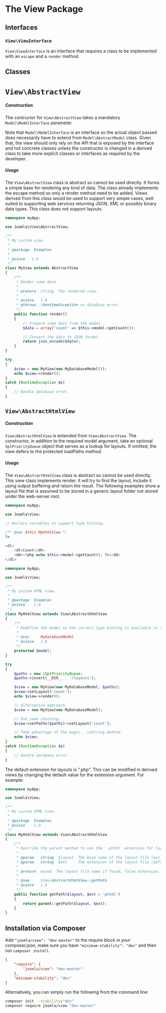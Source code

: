 # The View Package

## Interfaces

### `View\ViewInterface`

`View\ViewInterface` is an interface that requires a class to be implemented with an `escape` and a `render` method.

## Classes

# `View\AbstractView`

##### Construction

The contructor for `View\AbstractView` takes a mandatory `Model\ModelInterface` parameter.

Note that `Model\ModelInterface` is an interface so the actual object passed does necessarily have to extend from `Model\AbstractModel` class. Given that, the view should only rely on the API that is exposed by the interface and not concrete classes unless the constructor is changed in a derived class to take more explicit classes or interfaces as required by the developer.

##### Usage

The `View\AbstractView` class is abstract so cannot be used directly. It forms a simple base for rendering any kind of data. The class already implements the escape method so only a render method need to be added. Views derived from this class would be used to support very simple cases, well suited to supporting web services returning JSON, XML or possibly binary data types. This class does not support layouts.

```php
namespace myApp;

use Joomla\View\AbstractView;

/**
 * My custom view.
 *
 * @package  Examples
 *
 * @since   1.0
 */
class MyView extends AbstractView
{
	/**
	 * Render some data
	 *
	 * @return  string  The rendered view.
	 *
	 * @since   1.0
	 * @throws  \RuntimeException on database error.
	 */
	public function render()
	{
		// Prepare some data from the model.
		$data = array('count' => $this->model->getCount());

		// Convert the data to JSON format.
		return json_encode($data);
	}
}

try
{
	$view = new MyView(new MyDatabaseModel());
	echo $view->render();
}
catch (RuntimeException $e)
{
	// Handle database error.
}
```

## `View\AbstractHtmlView`

##### Construction

`View\AbstractHtmlView` is extended from `View\AbstractView`. The constructor, in addition to the required model argument, take an optional `SplPriorityQueue` object that serves as a lookup for layouts. If omitted, the view defers to the protected loadPaths method.

##### Usage

The `View\AbstractHtmlView` class is abstract so cannot be used directly. This view class implements render. It will try to find the layout, include it using output buffering and return the result. The following examples show a layout file that is assumed to be stored in a generic layout folder not stored under the web-server root.

```php
namespace myApp;

use Joomla\View;

// Declare variables to support type hinting.

/** @var $this MyHtmlView */
?>

<dl>
	<dt>Count</dt>
	<dd><?php echo $this->model->getCount(); ?></dd>
</dl>
```

```php
namespace myApp;

use Joomla\View;

/**
 * My custom HTML view.
 *
 * @package  Examples
 * @since    1.0
 */
class MyHtmlView extends View\AbstractHtmlView
{
	/**
	 * Redefine the model so the correct type hinting is available in the layout.
	 *
	 * @var     MyDatabaseModel
	 * @since   1.0
	 */
	protected $model;
}

try
{
	$paths = new \SplPriorityQueue;
	$paths->insert(__DIR__ . '/layouts');

	$view = new MyView(new MyDatabaseModel, $paths);
	$view->setLayout('count');
	echo $view->render();

	// Alternative approach.
	$view = new MyView(new MyDatabaseModel);

	// Use some chaining.
	$view->setPaths($paths)->setLayout('count');

	// Take advantage of the magic __toString method.
	echo $view;
}
catch (RuntimeException $e)
{
	// Handle database error.
}
```

The default extension for layouts is ".php". This can be modified in derived views by changing the default value for the extension argument. For example:

```php
namespace myApp;

use Joomla\View;

/**
 * My custom HTML view.
 *
 * @package  Examples
 * @since    1.0
 */
class MyHtmlView extends View\AbstractHtmlView
{
	/**
	 * Override the parent method to use the '.phtml' extension for layout files.
	 *
	 * @param   string  $layout  The base name of the layout file (excluding extension).
	 * @param   string  $ext     The extension of the layout file (default: "phtml").
	 *
	 * @return  mixed  The layout file name if found, false otherwise.
	 *
	 * @see     View\AbstractHtmlView::getPath
	 * @since   1.0
	 */
	public function getPath($layout, $ext = 'phtml')
	{
		return parent::getPath($layout, $ext);
	}
}
```


## Installation via Composer

Add `"joomla/view": "dev-master"` to the require block in your composer.json, make sure you have `"minimum-stability": "dev"` and then run `composer install`.

```json
{
	"require": {
		"joomla/view": "dev-master"
	},
	"minimum-stability": "dev"
}
```

Alternatively, you can simply run the following from the command line:

```sh
composer init --stability="dev"
composer require joomla/view "dev-master"
```
